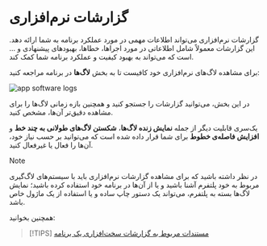 # گزارشات نرم‌افزاری
گزارشات نرم‌افزاری می‌تواند اطلاعات مهمی  در مورد عملکرد برنامه به شما ارائه دهد. این گزارشات معمولاً شامل اطلاعاتی در مورد اجراها، خطاها، بهبودهای پیشنهادی و ... است که می‌تواند به بهبود کیفیت و عملکرد برنامه شما کمک کند. 

برای مشاهده لاگ‌های نرم‌افزاری خود کافیست تا به بخش **لاگ‌ها** در برنامه مراجعه کنید:

![app software logs](https://files.liara.ir/liara/docs/app-software-logs.png)

در این بخش، می‌توانید  گزارشات را جستجو کنید و 
همچنین بازه زمانی لاگ‌ها را برای مشاهده دقیق‌تر آن‌ها، مشخص کنید.

یک‌سری قابلیت دیگر از جمله **نمایش زنده لاگ‌ها**، **شکستن لاگ‌های طولانی به چند خط** و **افزایش فاصله‌ی خطوط** برای شما قرار داده شده است که می‌توانید بر حسب نیاز خود، آن‌ها را فعال یا غیرفعال کنید.

> [!NOTE]
> در نظر داشته باشید که برای مشاهده گزارشات نرم‌افزاری باید با  سیستم‌های لاگ‌گیری مربوط به خود پلتفرم آشنا باشید و یا از آن‌ها در برنامه خود استفاده کرده باشید؛ نمایش لاگ‌ها بسته به پلتفرم، می‌تواند یک دستور چاپ ساده و یا استفاده از یک ماژول خاص باشد.

همچنین بخوانید:
> [!TIPS]
> [مستندات مربوط به گزارشات سخت‌افزاری یک برنامه](./hardware.md)
